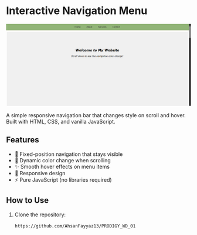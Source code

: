 # Interactive Navigation Menu

![Project Preview](./Screenshot_PRODIGY_WD_01.png) 

A simple responsive navigation bar that changes style on scroll and hover. Built with HTML, CSS, and vanilla JavaScript.

## Features

- 🚀 Fixed-position navigation that stays visible
- 🎨 Dynamic color change when scrolling
- ✨ Smooth hover effects on menu items
- 📱 Responsive design
- ⚡ Pure JavaScript (no libraries required)

## How to Use

1. Clone the repository:
   ```bash
   https://github.com/AhsanFayyaz13/PRODIGY_WD_01
   ```
